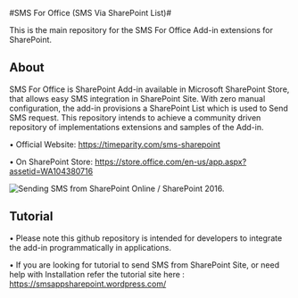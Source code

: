 #SMS For Office (SMS Via SharePoint List)#

This is the main repository for the SMS For Office Add-in extensions for SharePoint.


## About

SMS For Office is SharePoint Add-in available in Microsoft SharePoint Store, that allows easy SMS integration in SharePoint Site. With zero manual configuration, the add-in provisions a SharePoint List which is used to Send SMS request. This repository intends to achieve a community driven repository of implementations extensions and samples of the Add-in.

•	Official Website: https://timeparity.com/sms-sharepoint 

•	On SharePoint Store: https://store.office.com/en-us/app.aspx?assetid=WA104380716 

![Sending SMS from SharePoint Online / SharePoint 2016.](https://timeparity.com//img/sp_smsrequestlist_additem.png)

## Tutorial

•	Please note this github repository is intended for developers to integrate the add-in programmatically in applications. 

•	If you are looking for tutorial to send SMS from SharePoint Site, or need help with Installation refer the tutorial site here :    https://smsappsharepoint.wordpress.com/ 


